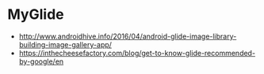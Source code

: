 # MyGlide
- http://www.androidhive.info/2016/04/android-glide-image-library-building-image-gallery-app/
- https://inthecheesefactory.com/blog/get-to-know-glide-recommended-by-google/en
